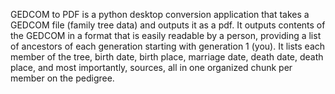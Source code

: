 GEDCOM to PDF is a python desktop conversion application that takes a GEDCOM file (family tree data) and outputs it as a pdf. It outputs contents of the 
GEDCOM in a format that is easily readable by a person, providing a list of ancestors of each generation starting with generation 1 (you). It lists each
member of the tree, birth date, birth place, marriage date, death date, death place, and most importantly, sources, all in one organized chunk per member
on the pedigree. 
